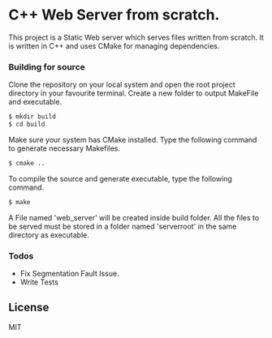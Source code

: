 # C++ Web Server from scratch.

This project is a Static Web server which serves files written from scratch. It is written in C++ and uses CMake for managing dependencies.
### Building for source
Clone the repository on your local system and open the root project directory in your favourite terminal.
Create a new folder to output MakeFile and executable.
```sh
$ mkdir build
$ cd build
```
Make sure your system has CMake installed. Type the following command to generate necessary Makefiles.
```sh
$ cmake ..
```
To compile the source and generate executable, type the following command.
```sh
$ make
```
A File named 'web_server' will be created inside build folder. All the files to be served must be stored in a folder named 'serverroot' in the same directory as executable.

### Todos

 - Fix Segmentation Fault Issue.
 - Write Tests
  
License
----

MIT

